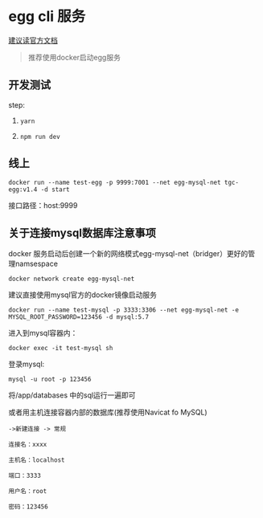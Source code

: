 # egg cli 服务

[建议读官方文档](https://eggjs.org/zh-cn/intro/quickstart.html)

>推荐使用docker启动egg服务

## 开发测试

step:

1.  ```yarn```

2.  ```npm run dev```

## 线上

```docker run --name test-egg -p 9999:7001 --net egg-mysql-net tgc-egg:v1.4 -d start```

接口路径：host:9999

## 关于连接mysql数据库注意事项

docker 服务启动后创建一个新的网络模式egg-mysql-net（bridger）更好的管理namsespace
```
docker network create egg-mysql-net
```


建议直接使用mysql官方的docker镜像启动服务
```
docker run --name test-mysql -p 3333:3306 --net egg-mysql-net -e MYSQL_ROOT_PASSWORD=123456 -d mysql:5.7
```
进入到mysql容器内：

```docker exec -it test-mysql sh```

登录mysql:

```mysql -u root -p 123456```


将/app/databases 中的sql运行一遍即可

或者用主机连接容器内部的数据库(推荐使用Navicat fo MySQL)

```
->新建连接 -> 常规

连接名：xxxx

主机名：localhost

端口：3333

用户名：root

密码：123456
```
